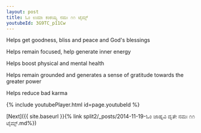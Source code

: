 ```yaml
---
layout: post
title: ಓಂ ಉಮಾ ಕಂಠಯ್ಯ ನಮಃ ೧೧ ಟೈಮ್ಸ್
youtubeId: 3G9TC_p11Cw
---
```

 
 
Helps get goodness, bliss and peace and God's blessings
 
Helps remain focused, help generate inner energy 
 
Helps boost physical and mental health 
 
Helps remain grounded and generates a sense of gratitude towards the greater power 
 
Helps reduce bad karma
 
 
 
 


{% include youtubePlayer.html id=page.youtubeId %}
 
[Next]({{ site.baseurl }}{% link  split2/_posts/2014-11-19-ಓಂ ಜಾಹ್ನವಿ ದೃತೇ ನಮಃ ೧೧ ಟೈಮ್ಸ್.md%})
 
